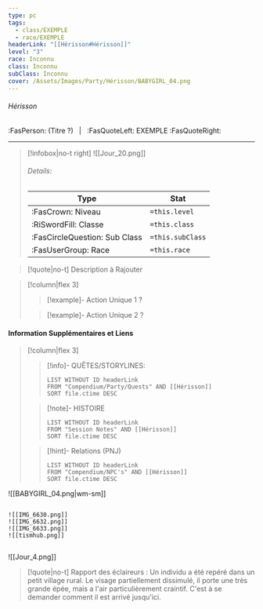```yaml
---
type: pc
tags:
  - class/EXEMPLE
  - race/EXEMPLE
headerLink: "[[Hérisson#Hérisson]]"
level: "3"
race: Inconnu
class: Inconnu
subClass: Inconnu
cover: /Assets/Images/Party/Hérisson/BABYGIRL_04.png
---
```


###### Hérisson
:FasPerson: (Titre ?) &nbsp; | &nbsp; :FasQuoteLeft: EXEMPLE :FasQuoteRight:
___
> [!infobox|no-t right]
> ![[Jour_20.png]]
> ###### Details:
> | Type | Stat |
> | ---- | ---- |
> | :FasCrown: Niveau   | `=this.level` |
> | :RiSwordFill: Classe |  `=this.class`|
> | :FasCircleQuestion: Sub Class |  `=this.subClass`|
> |  :FasUserGroup: Race |  `=this.race`|


> [!quote|no-t]
> Description à Rajouter

> [!column|flex 3]
>> [!example]- Action Unique 1
>> ?
>> 
>
>>[!example]- Action Unique 2
>> ?
>> 
 
#### Information Supplémentaires et Liens
> [!column|flex 3]
>> [!info]- QUÊTES/STORYLINES:
>>```dataview
>>LIST WITHOUT ID headerLink
>>FROM "Compendium/Party/Quests" AND [[Hérisson]]
>>SORT file.ctime DESC
>
>>[!note]- HISTOIRE
>>```dataview
>>LIST WITHOUT ID headerLink
>>FROM "Session Notes" AND [[Hérisson]]
>>SORT file.ctime DESC
>
>>[!hint]- Relations (PNJ)
>>```dataview
>>LIST WITHOUT ID headerLink
>>FROM "Compendium/NPC's" AND [[Hérisson]]
>>SORT file.ctime DESC

![[BABYGIRL_04.png|wm-sm]]

```image-layout-masonry-4

![[IMG_6630.png]]
![[IMG_6632.png]]
![[IMG_6633.png]]
![[tismhub.png]]


```

![[Jour_4.png]]

> [!quote|no-t]
> Rapport des éclaireurs : Un individu a été repéré dans un petit village rural. Le visage partiellement dissimulé, il porte une très grande épée, mais a l'air particulièrement craintif. C'est à se demander comment il est arrivé jusqu'ici.
